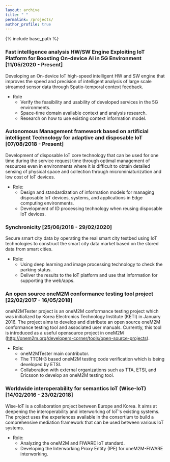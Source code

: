 ```yaml
---
layout: archive
title: " "
permalink: /projects/
author_profile: true
---
```


{% include base_path %}

### Fast intelligence analysis HW/SW Engine Exploiting IoT Platform for Boosting On-device AI in 5G Environment [11/05/2020 - Present]
Developing an On-device IoT high-speed intelligent HW and SW engine that improves the speed and precision of intelligent analysis of large scale streamed sensor data through Spatio-temporal context feedback.
* Role
  * Verify the feasibility and usability of developed services in the 5G environments.
  * Space-time domain available context and analysis research.
  * Research on how to use existing context information model.


### Autonomous Management framework based on artificial intelligent Technology for adaptive and disposable IoT [07/08/2018 - Present]
Development of disposable IoT core technology that can be used for one time during the service request time through optimal management of resources even in environments where it is difficult to obtain detailed sensing of physical space and collection through microminiaturization and low cost of IoT devices.
 * Role:
   * Design and standardization of information models for managing disposable IoT devices, systems, and applications in Edge computing environments.
   * Development of ID processing technology when reusing disposable IoT devices.


### Synchronicity [25/06/2018 - 29/02/2020]
Secure smart city data by operating the real smart city testbed using IoT technologies to construct the smart city data market based on the stored data from smart cities.
 * Role:
   * Using deep learning and image processing technology to check the parking status.
   * Deliver the results to the IoT platform and use that information for supporting the web/apps.


### An open source oneM2M conformance testing tool project [22/02/2017 - 16/05/2018]
oneM2MTester project is an oneM2M conformance testing project which was initialized by Korea Electronics Technology Institute (KETI) in January 2016. The project aims to develop and distribute an open source oneM2M conformance testing tool and associated user manuals. Currently, this tool is introduced as a useful opensource project in oneM2M (http://onem2m.org/developers-corner/tools/open-source-projects).
 * Role:
   * oneM2MTester main contributor.
   * The TTCN-3 based oneM2M testing code verification which is being developed by ETSI.
   * Collaboration with external organizations such as TTA, ETSI, and Ericsson to develop an oneM2M testing tool.


### Worldwide interoperability for semantics IoT (Wise-IoT) [14/02/2016 - 23/02/2018]
Wise-IoT is a collaboration project between Europe and Korea. It aims at deepening the interoperability and interworking of IoT's existing systems. The project uses the experiences available in the consortium to build a comprehensive mediation framework that can be used between various IoT systems.
  * Role:
    * Analyzing the oneM2M and FIWARE IoT standard.
    * Developing the Interworking Proxy Entity (IPE) for oneM2M-FIWARE interworking.
